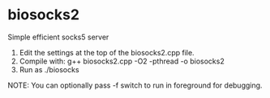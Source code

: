 biosocks2
=========

Simple efficient socks5 server

1. Edit the settings at the top of the biosocks2.cpp file.
2. Compile with: g++ biosocks2.cpp -O2 -pthread -o biosocks2
3. Run as ./biosocks

NOTE: You can optionally pass -f switch to run in foreground for debugging.

